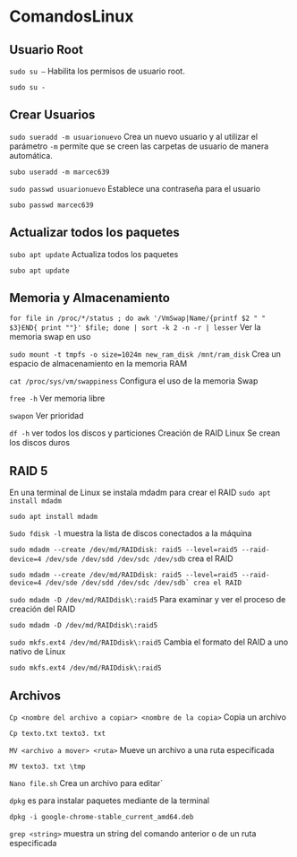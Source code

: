 # ComandosLinux
## Usuario Root
`sudo su –` Habilita los permisos de usuario root.
```
sudo su - 
```

## Crear Usuarios
`sudo sueradd -m usuarionuevo` Crea un nuevo usuario y al utilizar el parámetro `-m` permite que se creen las carpetas de usuario de manera automática. 
```
subo useradd -m marcec639
```
`sudo passwd usuarionuevo` Establece una contraseña para el usuario
```
subo passwd marcec639 
````

## Actualizar todos los paquetes 
`subo apt update` Actualiza todos los paquetes 
```
subo apt update 
```

## Memoria y Almacenamiento 
`for file in /proc/*/status ; do awk '/VmSwap|Name/{printf $2 " " $3}END{ print ""}' $file; done | sort -k 2 -n -r | lesser` Ver la memoria swap en uso

`sudo mount -t tmpfs -o size=1024m new_ram_disk /mnt/ram_disk` Crea un espacio de almacenamiento en la memoria RAM

`cat /proc/sys/vm/swappiness` Configura el uso de la memoria Swap

`free -h` Ver memoria libre

`swapon` Ver prioridad

`df -h` ver todos los discos y particiones
Creación de RAID Linux 
Se crean los discos duros

## RAID 5
En una terminal de Linux se instala mdadm para crear el RAID
`sudo apt install mdadm`
```
sudo apt install mdadm 
```
`Sudo fdisk -l` muestra la lista de discos conectados a la máquina

`sudo mdadm --create /dev/md/RAIDdisk: raid5 --level=raid5 --raid-device=4 /dev/sde /dev/sdd /dev/sdc /dev/sdb` crea el RAID 
```
sudo mdadm --create /dev/md/RAIDdisk: raid5 --level=raid5 --raid-device=4 /dev/sde /dev/sdd /dev/sdc /dev/sdb` crea el RAID 
```

`sudo mdadm -D /dev/md/RAIDdisk\:raid5` Para examinar y ver el proceso de creación del RAID
```
sudo mdadm -D /dev/md/RAIDdisk\:raid5
```

`sudo mkfs.ext4 /dev/md/RAIDdisk\:raid5` Cambia el formato del RAID a uno nativo de Linux 

````
sudo mkfs.ext4 /dev/md/RAIDdisk\:raid5
````

## Archivos
`Cp <nombre del archivo a copiar> <nombre de la copia>` Copia un archivo 
```
Cp texto.txt texto3. txt 
```

`MV <archivo a mover> <ruta>` Mueve un archivo a una ruta especificada
```
MV texto3. txt \tmp
```

`Nano file.sh` Crea un archivo para editar`

`dpkg`  es para instalar paquetes mediante de la terminal
```
dpkg -i google-chrome-stable_current_amd64.deb
```
`grep <string>`  muestra un string del comando anterior o de un ruta especificada 
```

























